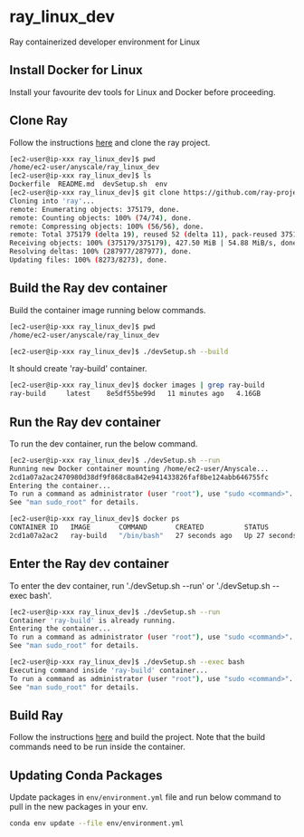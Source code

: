 # ray_linux_dev

Ray containerized developer environment for Linux


## Install Docker for Linux

Install your favourite dev tools for Linux and Docker before proceeding.


## Clone Ray

Follow the instructions [here](https://docs.ray.io/en/latest/ray-contribute/development.html#id1) and clone the ray project.

```sh
[ec2-user@ip-xxx ray_linux_dev]$ pwd
/home/ec2-user/anyscale/ray_linux_dev
[ec2-user@ip-xxx ray_linux_dev]$ ls
Dockerfile  README.md  devSetup.sh  env
[ec2-user@ip-xxx ray_linux_dev]$ git clone https://github.com/ray-project/ray.git
Cloning into 'ray'...
remote: Enumerating objects: 375179, done.
remote: Counting objects: 100% (74/74), done.
remote: Compressing objects: 100% (56/56), done.
remote: Total 375179 (delta 19), reused 52 (delta 11), pack-reused 375105 (from 1)
Receiving objects: 100% (375179/375179), 427.50 MiB | 54.88 MiB/s, done.
Resolving deltas: 100% (287977/287977), done.
Updating files: 100% (8273/8273), done.
```


## Build the Ray dev container

Build the container image running below commands.

```sh
[ec2-user@ip-xxx ray_linux_dev]$ pwd
/home/ec2-user/anyscale/ray_linux_dev

[ec2-user@ip-xxx ray_linux_dev]$ ./devSetup.sh --build
```

It should create 'ray-build' container.
```sh
[ec2-user@ip-xxx ray_linux_dev]$ docker images | grep ray-build
ray-build     latest    8e5df55be99d   11 minutes ago   4.16GB
```


## Run the Ray dev container

To run the dev container, run the below command.

```sh
[ec2-user@ip-xxx ray_linux_dev]$ ./devSetup.sh --run
Running new Docker container mounting /home/ec2-user/Anyscale...
2cd1a07a2ac2470980d38df9f868c8a842e941433826faf8be124abb646755fc
Entering the container...
To run a command as administrator (user "root"), use "sudo <command>".
See "man sudo_root" for details.

[ec2-user@ip-xxx ray_linux_dev]$ docker ps
CONTAINER ID   IMAGE       COMMAND       CREATED          STATUS          PORTS     NAMES
2cd1a07a2ac2   ray-build   "/bin/bash"   27 seconds ago   Up 27 seconds             ray-build
```


## Enter the Ray dev container

To enter the dev container, run './devSetup.sh --run' or './devSetup.sh --exec bash'.


```sh
[ec2-user@ip-xxx ray_linux_dev]$ ./devSetup.sh --run
Container 'ray-build' is already running.
Entering the container...
To run a command as administrator (user "root"), use "sudo <command>".
See "man sudo_root" for details.
```

```sh
[ec2-user@ip-xxx ray_linux_dev]$ ./devSetup.sh --exec bash
Executing command inside 'ray-build' container...
To run a command as administrator (user "root"), use "sudo <command>".
See "man sudo_root" for details.
```


## Build Ray

Follow the instructions [here](https://docs.ray.io/en/latest/ray-contribute/development.html#building-ray-on-linux-macos-full) and build the project. Note that the build commands need to be run inside the container.


## Updating Conda Packages

Update packages in `env/environment.yml` file and run below command to pull in the new packages in your env.

```sh
conda env update --file env/environment.yml
```
